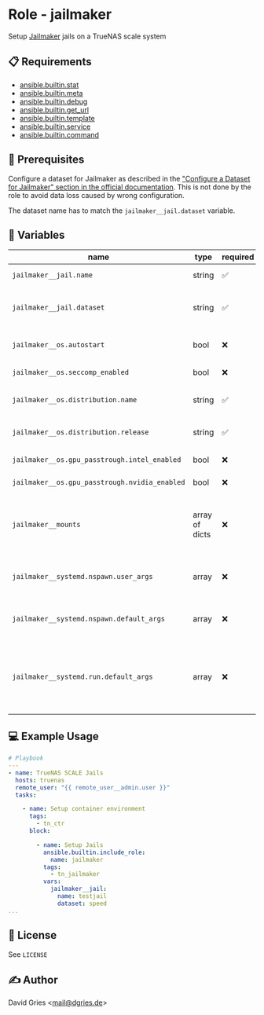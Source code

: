 # Role -  jailmaker

Setup [Jailmaker](https://github.com/Jip-Hop/jailmaker/) jails on a TrueNAS scale system

## 📋 Requirements

* [ansible.builtin.stat](https://docs.ansible.com/ansible/latest/collections/ansible/builtin/stat_module.html)
* [ansible.builtin.meta](https://docs.ansible.com/ansible/latest/collections/ansible/builtin/meta_module.html)
* [ansible.builtin.debug](https://docs.ansible.com/ansible/latest/collections/ansible/builtin/debug_module.html)
* [ansible.builtin.get_url](https://docs.ansible.com/ansible/latest/collections/ansible/builtin/get_url_module.html)
* [ansible.builtin.template](https://docs.ansible.com/ansible/latest/collections/ansible/builtin/template_module.html)
* [ansible.builtin.service](https://docs.ansible.com/ansible/latest/collections/ansible/builtin/service_module.html)
* [ansible.builtin.command](https://docs.ansible.com/ansible/latest/collections/ansible/builtin/command_module.html)

## 📜 Prerequisites

Configure a dataset for Jailmaker as described in the ["Configure a Dataset for Jailmaker" section in the official documentation](https://www.truenas.com/docs/scale/24.04/scaletutorials/apps/sandboxes/#configure-a-dataset-for-jailmaker). This is not done by the role to avoid data loss caused by wrong configuration.

The dataset name has to match the `jailmaker__jail.dataset` variable.

## 🧩 Variables

| name                                                        | type           | required | choices                     | default                                                                                                                                                                                                                                                    | description                                                            |
| ----------------------------------------------------------- | -------------- | -------- | --------------------------- | ---------------------------------------------------------------------------------------------------------------------------------------------------------------------------------------------------------------------------------------------------------- | ---------------------------------------------------------------------- |
| `jailmaker__jail.name`                        | string         | ✅       | Jailmaker Jail name         | `debian`                                                                                                                                                                                                                                                   | name of the Jail                                                       |
| `jailmaker__jail.dataset`                     | string         | ✅       | Jailmaker dataset           | `tank`                                                                                                                                                                                                                                                     | name of the dataset jailmaker is installed on                          |
| `jailmaker__os.autostart`                     | bool           | ❌       |                             | `true`                                                                                                                                                                                                                                                     | start Jail at boot / Jailmaker startup                                 |
| `jailmaker__os.seccomp_enabled`               | bool           | ❌       |                             | `true`                                                                                                                                                                                                                                                     | enable Seccomp                                                         |
| `jailmaker__os.distribution.name`             | string         | ✅       | supported LXC image         | `debian`                                                                                                                                                                                                                                                   | name of the distribution                                               |
| `jailmaker__os.distribution.release`          | string         | ✅       | supported LXC image         | `bookworm`                                                                                                                                                                                                                                                 | release version of the distribution                                    |
| `jailmaker__os.gpu_passtrough.intel_enabled`  | bool           | ❌       |                             | `false`                                                                                                                                                                                                                                                    | enable Intel GPU passtrough                                            |
| `jailmaker__os.gpu_passtrough.nvidia_enabled` | bool           | ❌       |                             | `false`                                                                                                                                                                                                                                                    | enable Nvidia GPU passtrough                                           |
| `jailmaker__mounts`                           | array of dicts | ❌       | host bind mounts            | `[]`                                                                                                                                                                                                                                                       | host bind mounts (requires `source`=host and `destination`=Jail paths) |
| `jailmaker__systemd.nspawn.user_args`         | array          | ❌       | systemd-nspawn user args    | `- resolv-conf=bind-host`<br>`- system-call-filter='add_key keyctl bpf'`                                                                                                                                                                                   | systemd-nspawn flags passed to Jailmaker config                        |
| `jailmaker__systemd.nspawn.default_args`      | array          | ❌       | systemd-nspawn default args | `- keep-unit`<br>`- quiet`<br>`- boot`<br>`- bind-ro=/sys/module`<br>`- inaccessible=/sys/module/apparmor`                                                                                                                                                 | systemd-nspawn flags passed to Jailmaker config                        |
| `jailmaker__systemd.run.default_args`         | array          | ❌       | systemd-nspawn default args | `- property=KillMode=mixed`<br>`- property=Type=notify`<br>`- property=RestartForceExitStatus=133`<br>`- property=SuccessExitStatus=133`<br>`- property=Delegate=yes`<br>`- property=TasksMax=infinity`<br>`- collect`<br>`- setenv=SYSTEMD_NSPAWN_LOCK=0` | systemd-nspawn flags passed to Jailmaker config                        |

## 💻 Example Usage

```yaml
# Playbook
---
- name: TrueNAS SCALE Jails
  hosts: truenas
  remote_user: "{{ remote_user__admin.user }}"
  tasks:

    - name: Setup container environment
      tags:
        - tn_ctr
      block:

        - name: Setup Jails
          ansible.builtin.include_role:
            name: jailmaker
          tags:
            - tn_jailmaker
          vars:
            jailmaker__jail:
              name: testjail
              dataset: speed
...
```

## 📜 License

See `LICENSE`

## ✍️ Author

David Gries <<mail@dgries.de>>
